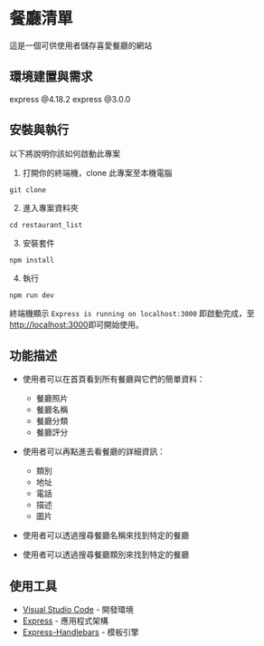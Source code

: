# 餐廳清單
這是一個可供使用者儲存喜愛餐廳的網站

## 環境建置與需求
express @4.18.2
express @3.0.0

## 安裝與執行

以下將說明你該如何啟動此專案

1. 打開你的終端機，clone 此專案至本機電腦
```
git clone
```

2. 進入專案資料夾
```
cd restaurant_list
```

3. 安裝套件
```
npm install
```

4. 執行
```
npm run dev
```

終端機顯示 `Express is running on localhost:3000` 即啟動完成，至[http://localhost:3000](http://localhost:3000)即可開始使用。

## 功能描述

- 使用者可以在首頁看到所有餐廳與它們的簡單資料：
  - 餐廳照片
  - 餐廳名稱
  - 餐廳分類
  - 餐廳評分
  
- 使用者可以再點進去看餐廳的詳細資訊：
  - 類別
  - 地址
  - 電話
  - 描述
  - 圖片
  
- 使用者可以透過搜尋餐廳名稱來找到特定的餐廳

- 使用者可以透過搜尋餐廳類別來找到特定的餐廳

## 使用工具
- [Visual Studio Code](https://visualstudio.microsoft.com/zh-hant/) - 開發環境
- [Express](https://www.npmjs.com/package/express) - 應用程式架構
- [Express-Handlebars](https://www.npmjs.com/package/express-handlebars) - 模板引擎
